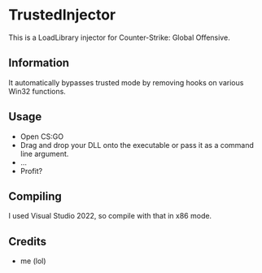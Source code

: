 # TrustedInjector
This is a LoadLibrary injector for Counter-Strike: Global Offensive.

## Information
It automatically bypasses trusted mode by removing hooks on various Win32 functions.

## Usage
 - Open CS:GO
 - Drag and drop your DLL onto the executable or pass it as a command line argument.
 - ...
 - Profit?

## Compiling
I used Visual Studio 2022, so compile with that in x86 mode.

## Credits
 - me (lol)